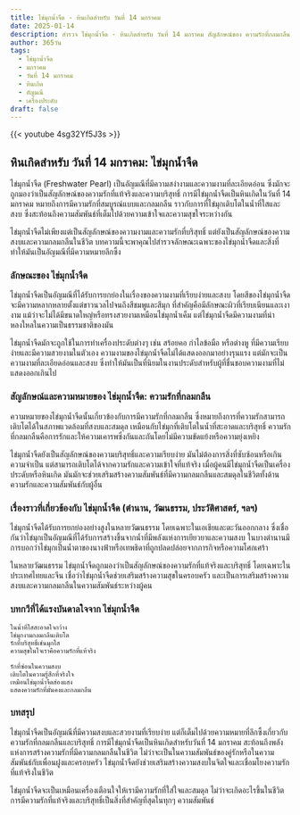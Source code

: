 ```yaml
---
title: ไข่มุกน้ำจืด - หินเกิดสำหรับ วันที่ 14 มกราคม
date: 2025-01-14
description: สำรวจ ไข่มุกน้ำจืด - หินเกิดสำหรับ วันที่ 14 มกราคม สัญลักษณ์ของ ความรักที่กลมกลืน มาเรียนรู้ความหมายลึกซึ้งของหินพิเศษนี้
author: 365วัน
tags:
  - ไข่มุกน้ำจืด
  - มกราคม
  - วันที่ 14 มกราคม
  - หินเกิด
  - อัญมณี
  - เครื่องประดับ
draft: false
---
```


{{< youtube 4sg32Yf5J3s >}}

## หินเกิดสำหรับ วันที่ 14 มกราคม: ไข่มุกน้ำจืด

ไข่มุกน้ำจืด (Freshwater Pearl) เป็นอัญมณีที่มีความสง่างามและความงามที่ละเอียดอ่อน ซึ่งมักจะถูกมองว่าเป็นสัญลักษณ์ของความรักที่แท้จริงและความบริสุทธิ์ การมีไข่มุกน้ำจืดเป็นหินเกิดในวันที่ 14 มกราคม หมายถึงการมีความรักที่สมบูรณ์แบบและกลมกลืน ราวกับการที่ไข่มุกเติบโตในน้ำที่ใสและสงบ ซึ่งสะท้อนถึงความสัมพันธ์ที่เต็มไปด้วยความเข้าใจและความสุขใจระหว่างกัน

ไข่มุกน้ำจืดไม่เพียงแต่เป็นสัญลักษณ์ของความงามและความรักที่บริสุทธิ์ แต่ยังเป็นสัญลักษณ์ของความสงบและความกลมกลืนในชีวิต บทความนี้จะพาคุณไปสำรวจลักษณะเฉพาะของไข่มุกน้ำจืดและสิ่งที่ทำให้มันเป็นอัญมณีที่มีความหมายลึกซึ้ง

### ลักษณะของ ไข่มุกน้ำจืด

ไข่มุกน้ำจืดเป็นอัญมณีที่ได้รับการยกย่องในเรื่องของความงามที่เรียบง่ายและสงบ โดยสีของไข่มุกน้ำจืดจะมีความหลากหลายตั้งแต่ขาวนวลไปจนถึงสีชมพูและสีมุก ที่สำคัญคือมีลักษณะผิวที่เรียบเนียนและเงางาม แม้ว่าจะไม่ได้มีขนาดใหญ่หรือทรงสวยงามเหมือนไข่มุกน้ำเค็ม แต่ไข่มุกน้ำจืดมีความงามที่น่าหลงใหลในความเป็นธรรมชาติของมัน

ไข่มุกน้ำจืดมักจะถูกใช้ในการทำเครื่องประดับต่างๆ เช่น สร้อยคอ กำไลข้อมือ หรือต่างหู ที่มีความเรียบง่ายและมีความสวยงามในตัวเอง ความงามของไข่มุกน้ำจืดไม่ได้แสดงออกมาอย่างรุนแรง แต่มักจะเป็นความงามที่ละเอียดอ่อนและสงบ ซึ่งทำให้มันเป็นที่นิยมในงานประดับสำหรับผู้ที่ชื่นชอบความงามที่ไม่แสดงออกเกินไป

### สัญลักษณ์และความหมายของ ไข่มุกน้ำจืด: ความรักที่กลมกลืน

ความหมายของไข่มุกน้ำจืดนั้นเกี่ยวข้องกับการมีความรักที่กลมกลืน ซึ่งหมายถึงการที่ความรักสามารถเติบโตได้ในสภาพแวดล้อมที่สงบและสมดุล เหมือนกับไข่มุกที่เติบโตในน้ำที่สะอาดและบริสุทธิ์ ความรักที่กลมกลืนคือการรักและให้ความเคารพซึ่งกันและกันโดยไม่มีความขัดแย้งหรือความยุ่งเหยิง

ไข่มุกน้ำจืดยังเป็นสัญลักษณ์ของความบริสุทธิ์และความเรียบง่าย มันไม่ต้องการสิ่งที่ซับซ้อนหรือเกินความจำเป็น แต่สามารถเติบโตได้จากความรักและความเข้าใจที่แท้จริง เมื่อผู้คนมีไข่มุกน้ำจืดเป็นเครื่องประดับหรือหินเกิด มันมักจะช่วยเสริมสร้างความสัมพันธ์ที่มีความกลมกลืนและสมดุลในชีวิตทั้งด้านความรักและความสัมพันธ์กับผู้อื่น

### เรื่องราวที่เกี่ยวข้องกับ ไข่มุกน้ำจืด (ตำนาน, วัฒนธรรม, ประวัติศาสตร์, ฯลฯ)

ไข่มุกน้ำจืดได้รับการยกย่องอย่างสูงในหลายวัฒนธรรม โดยเฉพาะในเอเชียและตะวันออกกลาง ซึ่งเชื่อกันว่าไข่มุกเป็นอัญมณีที่ได้รับการสร้างขึ้นจากน้ำที่มีพลังแห่งการเยียวยาและความสงบ ในบางตำนานมีการบอกว่าไข่มุกเป็นน้ำตาของนางฟ้าหรือเทพธิดาที่ถูกปลดปล่อยจากภารกิจหรือความโศกเศร้า

ในหลายวัฒนธรรม ไข่มุกน้ำจืดถูกมองว่าเป็นสัญลักษณ์ของความรักที่แท้จริงและบริสุทธิ์ โดยเฉพาะในประเทศไทยและจีน เชื่อว่าไข่มุกน้ำจืดช่วยเสริมสร้างความสุขในครอบครัว และเป็นการเสริมสร้างความสงบและความกลมกลืนในความสัมพันธ์ระหว่างผู้คน

### บทกวีที่ได้แรงบันดาลใจจาก ไข่มุกน้ำจืด

```
ในน้ำที่ใสสะอาดใจกว้าง  
ไข่มุกงามกลมกลืนเติบโต  
รักที่บริสุทธิ์เช่นมุกใส  
ความสุขในใจเราคือความรักที่แท้จริง

รักที่ซ่อนในความสงบ  
เติบโตในความรู้สึกที่จริงใจ  
เหมือนไข่มุกน้ำจืดส่องแสง  
แสดงความรักที่มั่นคงและกลมกลืน
```

### บทสรุป

ไข่มุกน้ำจืดเป็นอัญมณีที่มีความสงบและสวยงามที่เรียบง่าย แต่ก็เต็มไปด้วยความหมายที่ลึกซึ้งเกี่ยวกับความรักที่กลมกลืนและบริสุทธิ์ การมีไข่มุกน้ำจืดเป็นหินเกิดสำหรับวันที่ 14 มกราคม สะท้อนถึงพลังแห่งการสร้างความรักที่มีความกลมกลืนในชีวิต ไม่ว่าจะเป็นในความสัมพันธ์ของคู่รักหรือในความสัมพันธ์กับเพื่อนฝูงและครอบครัว ไข่มุกน้ำจืดยังช่วยเสริมสร้างความสงบในจิตใจและเชื่อมโยงความรักที่แท้จริงในชีวิต

ไข่มุกน้ำจืดจะเป็นเหมือนเครื่องเตือนใจให้เรามีความรักที่ใส่ใจและสมดุล ไม่ว่าจะเกิดอะไรขึ้นในชีวิต การมีความรักที่แท้จริงและบริสุทธิ์เป็นสิ่งที่สำคัญที่สุดในทุกๆ ความสัมพันธ์